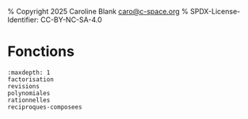 % Copyright 2025 Caroline Blank <caro@c-space.org>
% SPDX-License-Identifier: CC-BY-NC-SA-4.0

# Fonctions

```{toctree}
:maxdepth: 1
factorisation
revisions
polynomiales
rationnelles
reciproques-composees
```
